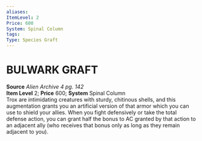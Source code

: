 ```yaml
---
aliases: 
ItemLevel: 2
Price: 600
System: Spinal Column 
tags: 
Type: Species Graft
---
```

# BULWARK GRAFT
**Source** _Alien Archive 4 pg. 142_  
**Item Level** 2; **Price** 600; **System** Spinal Column  
Trox are intimidating creatures with sturdy, chitinous shells, and this augmentation grants you an artificial version of that armor which you can use to shield your allies. When you fight defensively or take the total defense action, you can grant half the bonus to AC granted by that action to an adjacent ally (who receives that bonus only as long as they remain adjacent to you).